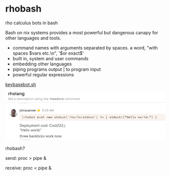 # rhobash
rho calculus bots in bash

Bash on nix systems provides a most powerful but dangerous canapy for other languages and tools.
- command names with arguments separated by spaces. a word, "with spaces $vars etc.\n", '$or exact$'
- built in, system and user commands
- embedding other languages
- piping programs output | to program input
- powerful regular expressions

[keybasebot.sh](keybasebot.sh)

![](hello.png)

rhobash?

send: proc > pipe &

receive: proc < pipe &
